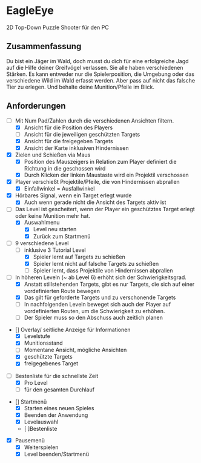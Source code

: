 # EagleEye

2D Top-Down Puzzle Shooter für den PC

## Zusammenfassung

Du bist ein Jäger im Wald, doch musst du dich für eine erfolgreiche Jagd auf die Hilfe deiner Greifvögel verlassen. Sie alle haben verschiedenen Stärken. Es kann entweder nur die Spielerposition, die Umgebung oder das verschiedene Wild im Wald erfasst werden. Aber pass auf nicht das falsche Tier zu erlegen. Und behalte deine Munition/Pfeile im Blick.

## Anforderungen

- [ ] Mit Num Pad/Zahlen durch die verschiedenen Ansichten filtern.
  - [x] Ansicht für die Position des Players
  - [ ] Ansicht für die jeweiligen geschützten Targets
  - [x] Ansicht für die freigegeben Targets
  - [x] Ansicht der Karte inklusiven Hindernissen
- [x] Zielen und Schießen via Maus
  - [x] Position des Mauszeigers in Relation zum Player definiert die Richtung in die geschossen wird
  - [x] Durch Klicken der linken Maustaste wird ein Projektil verschossen
- [x] Player verschießt Projektile/Pfeile, die von Hindernissen abprallen
  - [x] Einfallwinkel = Ausfallwinkel
- [x] Hörbares Signal, wenn ein Target erlegt wurde
  - [x] Auch wenn gerade nicht die Ansicht des Targets aktiv ist
- [ ] Das Level ist gescheitert, wenn der Player ein geschütztes Target erlegt oder keine Munition mehr hat.
  - [x] Auswahlmenu
    - [x] Level neu starten
    - [x] Zurück zum Startmenü
- [ ] 9 verschiedene Level
  - [ ] inklusive 3 Tutorial Level
    - [x] Spieler lernt auf Targets zu schießen
    - [x] Spieler lernt nicht auf falsche Targets zu schießen
    - [ ] Spieler lernt, dass Projektile von Hindernissen abprallen
- [ ] In höheren Leveln (~ ab Level 6) erhöht sich der Schwierigkeitsgrad.
  - [x] Anstatt stillstehenden Targets, gibt es nur Targets, die sich auf einer vordefinierten Route bewegen
  - [x] Das gilt für geforderte Targets und zu verschonende Targets
  - [ ] In nachfolgenden Leveln beweget sich auch der Player auf vordefinierten Routen, um die Schwierigkeit zu erhöhen.
  - [ ] Der Spieler muss so den Abschuss auch zeitlich planen
- [] Overlay/ seitliche Anzeige für Informationen
  - [x] Levelstufe
  - [x] Munitionsstand
  - [ ] Momentane Ansicht, mögliche Ansichten
  - [x] geschützte Targets
  - [x] freigegebenes Target
- [ ] Bestenliste für die schnellste Zeit
  - [x] Pro Level
  - [ ] für den gesamten Durchlauf
- [] Startmenü
  - [x] Starten eines neuen Spieles
  - [x] Beenden der Anwendung
  - [x] Levelauswahl
  - [ ]Bestenliste
- [x] Pausemenü
  - [x] Weiterspielen
  - [x] Level beenden/Startmenü
